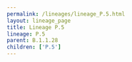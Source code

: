 ```yaml
---
permalink: /lineages/lineage_P.5.html
layout: lineage_page
title: Lineage P.5
lineage: P.5
parent: B.1.1.28
children: ['P.5']
---
```

